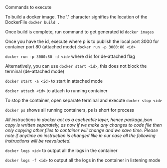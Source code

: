 Commands to execute

To build a docker image. The '.' character signifies the location of the DockerFile
`docker build .`

Once build is complete, run command to get generated id
`docker images`

Once you have the id, execute where p is to publish the local port 3000 for container port 80 (attached mode)
`docker run -p 3000:80 <id>`

`docker run -p 3000:80 -d <id>` where d is for de-attached flag

Alternatively, you can use `docker start <id>`, this does not block the terminal (de-attached mode)

`docker start -a <id>` to start in attached mode

`docker attach <id>` to attach to running container

To stop the container, open separate terminal and execute
`docker stop <id>`

`docker ps` shows all running containers, ps is short for process

*All instructions in docker act as a cacheable layer, hence package.json copy is written separately, as now if we make any changes to code file then only copying other files to container will change and we save time. Please note if anytime an instruction is changed like in our case all the following instructions will be reevaluated.*

`docker logs <id>` to output all the logs in the container

`docker logs -f <id>` to output all the logs in the container in listening mode